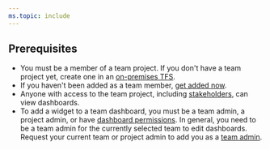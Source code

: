 ```yaml
---
ms.topic: include
---
```


<a id="permissions">  </a>
## Prerequisites  

- You must be a member of a team project. If you don't have a team project yet, create one in an [on-premises TFS](/vsts/organizations/projects/create-project). 
- If you haven't been added as a team member, [get added now](/vsts/organizations/security/add-users-team-project).
- Anyone with access to the team project, including [stakeholders](/vsts/organizations/security/get-started-stakeholder), can view dashboards.
- To add a widget to a team dashboard, you must be a team admin, a project admin, or have  [dashboard permissions](/vsts/report/dashboards/dashboard-permissions). In general, you need to be a team admin for the currently selected team to edit dashboards. Request your current team or project admin to add you as a [team admin](/vsts/work/scale/add-team-administrator).  
